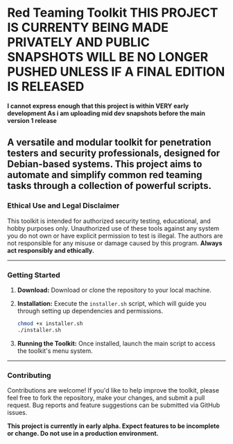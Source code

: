 # Red Teaming Toolkit THIS PROJECT IS CURRENTY BEING MADE PRIVATELY AND PUBLIC SNAPSHOTS WILL BE NO LONGER PUSHED UNLESS IF A FINAL EDITION IS RELEASED

**I cannot express enough that this project is within VERY early development As i am uploading mid dev snapshots before the main version 1 release**

A versatile and modular toolkit for penetration testers and security professionals, designed for Debian-based systems. This project aims to automate and simplify common red teaming tasks through a collection of powerful scripts.
---

### **Ethical Use and Legal Disclaimer**

This toolkit is intended for authorized security testing, educational, and hobby purposes only. Unauthorized use of these tools against any system you do not own or have explicit permission to test is illegal. The authors are not responsible for any misuse or damage caused by this program. **Always act responsibly and ethically.**

---

### Getting Started

1.  **Download:**
    Download or clone the repository to your local machine.

2.  **Installation:**
    Execute the `installer.sh` script, which will guide you through setting up dependencies and permissions.
    ```sh
    chmod +x installer.sh
    ./installer.sh
    ```

3.  **Running the Toolkit:**
    Once installed, launch the main script to access the toolkit's menu system.

---

### Contributing

Contributions are welcome! If you'd like to help improve the toolkit, please feel free to fork the repository, make your changes, and submit a pull request. Bug reports and feature suggestions can be submitted via GitHub issues.

**This project is currently in early alpha. Expect features to be incomplete or change. Do not use in a production environment.**
